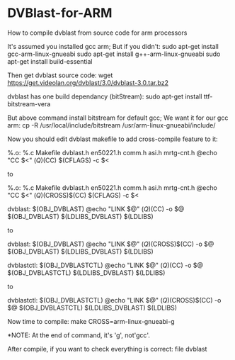 # DVBlast-for-ARM
How to compile dvblast from source code for arm processors


It's assumed you installed gcc arm; But if you didn't:
sudo apt-get install gcc-arm-linux-gnueabi
sudo apt-get install g++-arm-linux-gnueabi
sudo apt-get install build-essential

Then get dvblast source code:
wget https://get.videolan.org/dvblast/3.0/dvblast-3.0.tar.bz2

dvblast has one build dependancy (bitStream):
sudo apt-get install ttf-bitstream-vera

But above command install bitstream for default gcc; We want it for our gcc arm:
cp -R /usr/local/include/bitstream /usr/arm-linux-gnueabi/include/

Now you should edit dvblast makefile to add cross-compile feature to it:

%.o: %.c Makefile dvblast.h en50221.h comm.h asi.h mrtg-cnt.h
	@echo "CC      $<"
	$(Q)$(CC) $(CFLAGS) -c $<

to

%.o: %.c Makefile dvblast.h en50221.h comm.h asi.h mrtg-cnt.h
	@echo "CC      $<"
	$(Q)$(CROSS)$(CC) $(CFLAGS) -c $<



dvblast: $(OBJ_DVBLAST)
	@echo "LINK    $@"
	$(Q)$(CC) -o $@ $(OBJ_DVBLAST) $(LDLIBS_DVBLAST) $(LDLIBS)

to

dvblast: $(OBJ_DVBLAST)
	@echo "LINK    $@"
	$(Q)$(CROSS)$(CC) -o $@ $(OBJ_DVBLAST) $(LDLIBS_DVBLAST) $(LDLIBS)


dvblastctl: $(OBJ_DVBLASTCTL)
	@echo "LINK    $@"
	$(Q)$(CC) -o $@ $(OBJ_DVBLASTCTL) $(LDLIBS_DVBLAST) $(LDLIBS)

to

dvblastctl: $(OBJ_DVBLASTCTL)
	@echo "LINK    $@"
	$(Q)$(CROSS)$(CC) -o $@ $(OBJ_DVBLASTCTL) $(LDLIBS_DVBLAST) $(LDLIBS)


Now time to compile:
make CROSS=arm-linux-gnueabi-g

*NOTE:
At the end of command, it's 'g', not'gcc'.

After compile, if you want to check everything is correct:
file dvblast

